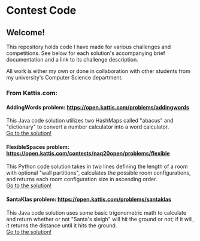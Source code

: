 # Contest Code
## Welcome!
This repository holds code I have made for various challenges and competitions. See below for each solution's accompanying brief documentation and a link to its challenge description.

All work is either my own or done in collaboration with other students from my university's Computer Science department.

### From Kattis.com:

#### AddingWords problem: https://open.kattis.com/problems/addingwords
This Java code solution utilizes two HashMaps called "abacus" and "dictionary" to convert a number calculator into a word calculator. <br />
[Go to the solution!](https://github.com/cskipworth/ContestCode/blob/main/AddingWords.java)

#### FlexibleSpaces problem: https://open.kattis.com/contests/naq20open/problems/flexible
This Python code solution takes in two lines defining the length of a room with optional "wall partitions", calculates the possible room configurations, and returns each room configuration size in ascending order. <br />
[Go to the solution!](https://github.com/cskipworth/ContestCode/blob/main/FlexibleSpaces.py)

#### SantaKlas problem: https://open.kattis.com/problems/santaklas
This Java code solution uses some basic trigonometric math to calculate and return whether or not "Santa's sleigh" will hit the ground or not; if it will, it returns the distance until it hits the ground. <br />
[Go to the solution!](https://github.com/cskipworth/ContestCode/blob/main/SantaKlas.java)